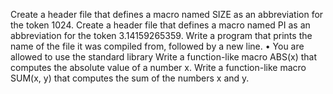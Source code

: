 Create a header file that defines a macro named SIZE as an abbreviation for the token 1024.
Create a header file that defines a macro named PI as an abbreviation for the token 3.14159265359.
Write a program that prints the name of the file it was compiled from, followed by a new line.
•	You are allowed to use the standard library
Write a function-like macro ABS(x) that computes the absolute value of a number x. Write a function-like macro SUM(x, y) that computes the sum of the numbers x and y.

